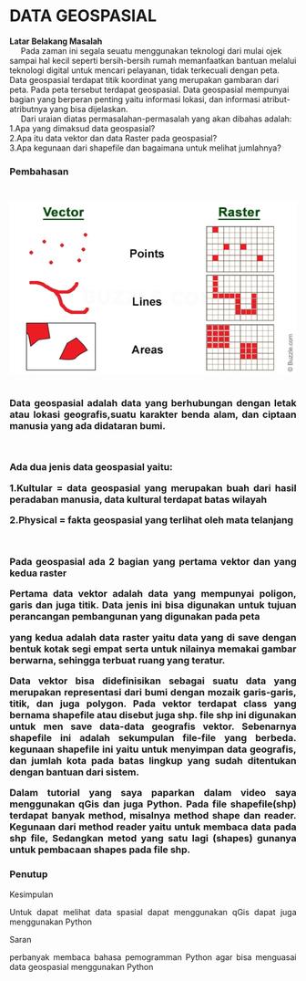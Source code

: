 <h1 align="justify"> DATA GEOSPASIAL </h1>
<strong>Latar Belakang Masalah</strong></br>
&nbsp;&nbsp;&nbsp;&nbsp;&nbsp;Pada zaman ini segala seuatu menggunakan teknologi dari mulai ojek sampai hal kecil seperti bersih-bersih rumah
memanfaatkan bantuan melalui teknologi digital untuk mencari pelayanan, tidak terkecuali dengan peta. Data geospasial terdapat titik koordinat
yang merupakan gambaran dari peta. Pada peta tersebut terdapat geospasial. Data geospasial mempunyai bagian yang berperan penting yaitu informasi
lokasi, dan informasi atribut-atributnya yang bisa dijelaskan.</br>
&nbsp;&nbsp;&nbsp;&nbsp;&nbsp;Dari uraian diatas permasalahan-permasalah yang akan dibahas adalah:</br>
1.Apa yang dimaksud data geospasial?</br>
2.Apa itu data vektor dan data Raster pada geospasial?</br>
3.Apa kegunaan dari shapefile dan bagaimana untuk melihat jumlahnya?</br>

<h3><strong>Pembahasan</strong><h3></br>
<img src="../../img/vector-raster-data-structure.jpg"></br>
&nbsp;&nbsp;&nbsp;&nbsp;&nbsp;<p align="justify">Data geospasial adalah data yang berhubungan dengan letak atau lokasi geografis,suatu karakter 
benda alam, dan ciptaan manusia yang ada didataran bumi.</p></br>
<p align="justify">Ada dua jenis data geospasial yaitu:</p>
<p align="justify">1.Kultular = data geospasial yang merupakan buah dari hasil peradaban manusia, data kultural terdapat batas wilayah </p>
<p align="justify">2.Physical = fakta geospasial yang terlihat oleh mata telanjang</p></br>
<p align="justify">Pada geospasial ada 2 bagian yang pertama vektor dan yang kedua raster</p>
<p align="justify"> Pertama data vektor adalah data yang mempunyai poligon, garis dan juga  titik. Data jenis ini bisa digunakan untuk tujuan
perancangan pembangunan yang digunakan pada peta</p>
<p align="justify">yang kedua adalah data raster yaitu data yang di save dengan bentuk kotak segi empat serta untuk nilainya memakai gambar berwarna, sehingga
terbuat ruang yang teratur.</p>
<p align="justify">Data vektor bisa didefinisikan sebagai suatu data yang merupakan representasi dari bumi dengan mozaik garis-garis, titik, dan juga polygon.
Pada vektor terdapat class yang bernama shapefile atau disebut juga shp. file shp ini digunakan untuk men save data-data geografis vektor. Sebenarnya shapefile 
ini adalah sekumpulan file-file yang berbeda. kegunaan shapefile ini yaitu untuk menyimpan data geografis, dan jumlah kota pada batas lingkup yang sudah ditentukan dengan
bantuan dari sistem. </p>
<p align="justify">Dalam tutorial yang saya paparkan dalam  video saya menggunakan qGis dan juga Python. Pada file shapefile(shp) terdapat banyak method,
misalnya method shape dan reader. Kegunaan dari method reader yaitu untuk membaca data pada shp file, Sedangkan metod yang satu lagi (shapes) gunanya untuk pembacaan
shapes pada file shp.</p>

<h3 align="justify">Penutup</h3>
<p align="justify">Kesimpulan</p>
<p align="justify">Untuk dapat melihat data spasial dapat menggunakan qGis dapat juga menggunakan Python</p>
<p align="justify">Saran</p>
<p align="justify">perbanyak membaca bahasa pemogramman Python agar bisa menguasai data geospasial menggunakan Python</p>